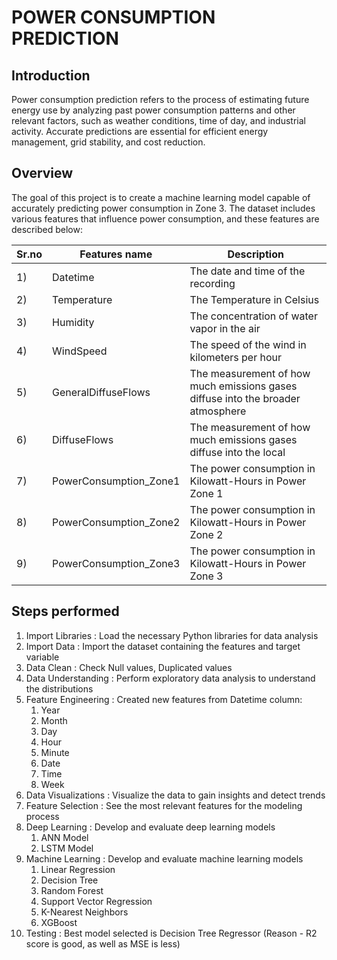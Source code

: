 # POWER CONSUMPTION PREDICTION

## Introduction 
Power consumption prediction refers to the process of estimating future energy use by analyzing past power consumption patterns and other relevant factors, such as weather conditions, time of day, and industrial activity. Accurate predictions are essential for efficient energy management, grid stability, and cost reduction.

## Overview
The goal of this project is to create a machine learning model capable of accurately predicting power consumption in Zone 3. The dataset includes various features that influence power consumption, and these features are described below:

|Sr.no|Features name|Description |
 |-|-|-|
|1)|Datetime| The date and time of the recording|
|2)|Temperature|The Temperature in Celsius|
|3)|Humidity| The concentration of water vapor in the air|
|4)|WindSpeed|The speed of the wind in kilometers per hour|
|5)|GeneralDiffuseFlows| The measurement of how much emissions gases diffuse into the broader atmosphere|
|6)|DiffuseFlows| The measurement of how much emissions gases diffuse into the local |
|7)|PowerConsumption_Zone1|The power consumption in Kilowatt-Hours in Power Zone 1|
|8)|PowerConsumption_Zone2|The power consumption in Kilowatt-Hours in Power Zone 2|
|9)|PowerConsumption_Zone3|The power consumption in Kilowatt-Hours in Power Zone 3|

 ## Steps performed
 1. Import Libraries : 
    Load the necessary Python libraries for data analysis
 2. Import Data :
    Import the dataset containing the features and target variable   
 3. Data Clean :
    Check Null values, Duplicated values
 4. Data Understanding :
    Perform exploratory data analysis to understand the distributions
 5. Feature Engineering :
    Created new features from Datetime column:
    1. Year
    2. Month
    3. Day
    4. Hour
    5. Minute
    6. Date
    7. Time
    8. Week    
 6. Data Visualizations :
    Visualize the data to gain insights and detect trends    
 7. Feature Selection :
    See the most relevant features for the modeling process
 8. Deep Learning :
    Develop and evaluate deep learning models
    1) ANN Model
    2) LSTM Model
 9. Machine Learning :
    Develop and evaluate machine learning models
    1) Linear Regression
    2) Decision Tree
    3) Random Forest
    4) Support Vector Regression
    5) K-Nearest Neighbors
    6) XGBoost
10. Testing :
    Best model selected is Decision Tree Regressor (Reason - R2 score is good, as well as MSE is less) 




    



    







